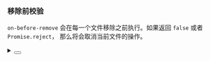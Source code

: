 ### 移除前校验

`on-before-remove` 会在每一个文件移除之前执行。如果返回 `false` 或者 `Promise.reject`， 那么将会取消当前文件的操作。

<div class="cell-demo vp-raw">
  <yc-space
    direction="vertical"
    :style="{ width: '100%' }">
    <yc-upload
      :default-file-list="[
        {
          uid: '-2',
          name: 'light.png',
          url: '//p1-arco.byteimg.com/tos-cn-i-uwbnlip3yd/a8c8cdb109cb051163646151a4a5083b.png~tplv-uwbnlip3yd-webp.webp',
        },
        {
          uid: '-1',
          name: 'ice.png',
          url: '//p1-arco.byteimg.com/tos-cn-i-uwbnlip3yd/3ee5f13fb09879ecb5185e440cef6eb9.png~tplv-uwbnlip3yd-webp.webp',
        },
      ]"
      :before-remove="beforeRemove" />
  </yc-space>
</div>

<script setup>
import { Modal } from 'yc-design-vue';
const beforeRemove = (file) => {
  return new Promise((resolve, reject) => {
    Modal.confirm({
      title: 'on-before-remove',
      content: `确认删除 ${file.name}`,
      onOk: () => resolve(true),
      onCancel: () => reject('cancel'),
    });
  });
};
</script>

<details>
<summary>
 <button class="code-btn"  >
    <icon-code />
 </button>
</summary>

```vue
<template>
  <yc-space
    direction="vertical"
    :style="{ width: '100%' }">
    <yc-upload
      :default-file-list="[
        {
          uid: '-2',
          name: 'light.png',
          url: '//p1-arco.byteimg.com/tos-cn-i-uwbnlip3yd/a8c8cdb109cb051163646151a4a5083b.png~tplv-uwbnlip3yd-webp.webp',
        },
        {
          uid: '-1',
          name: 'ice.png',
          url: '//p1-arco.byteimg.com/tos-cn-i-uwbnlip3yd/3ee5f13fb09879ecb5185e440cef6eb9.png~tplv-uwbnlip3yd-webp.webp',
        },
      ]"
      :before-remove="beforeRemove" />
  </yc-space>
</template>

<script setup>
import { Modal } from 'yc-design-vue';
const beforeRemove = (file) => {
  return new Promise((resolve, reject) => {
    Modal.confirm({
      title: 'on-before-remove',
      content: `确认删除 ${file.name}`,
      onOk: () => resolve(true),
      onCancel: () => reject('cancel'),
    });
  });
};
</script>
```

</details>
